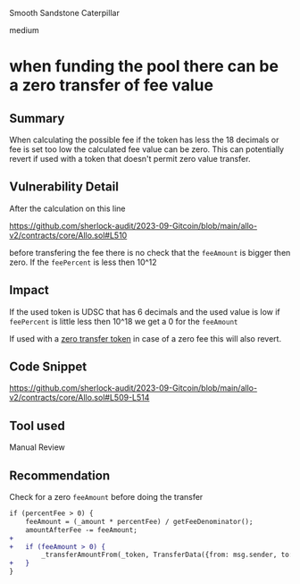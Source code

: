 Smooth Sandstone Caterpillar

medium

# when funding the pool there can be a zero transfer of fee value
## Summary

When calculating the possible fee if the token has less the 18 decimals or fee is set too low the calculated fee value can be zero.
This can potentially revert if used with a token that doesn't permit zero value transfer. 

## Vulnerability Detail

After the calculation on this line

https://github.com/sherlock-audit/2023-09-Gitcoin/blob/main/allo-v2/contracts/core/Allo.sol#L510

before transfering the fee there is no check that the `feeAmount` is bigger then zero. If the `feePercent` is less then 10^12


## Impact

If the used token is UDSC that has 6 decimals and the used value is low if `feePercent` is little less then 10^18 we get a 0 for the `feeAmount`

If used with a [zero transfer token](https://github.com/d-xo/weird-erc20#revert-on-zero-value-transfers) in case of a zero fee this will also revert.

## Code Snippet

https://github.com/sherlock-audit/2023-09-Gitcoin/blob/main/allo-v2/contracts/core/Allo.sol#L509-L514

## Tool used

Manual Review

## Recommendation

Check for a zero `feeAmount` before doing the transfer

```diff
if (percentFee > 0) {
    feeAmount = (_amount * percentFee) / getFeeDenominator();
    amountAfterFee -= feeAmount;
+
+   if (feeAmount > 0) {
        _transferAmountFrom(_token, TransferData({from: msg.sender, to: treasury, amount: feeAmount}));
+   }    
}
```